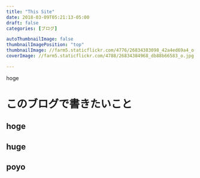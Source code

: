```yaml
---
title: "This Site"
date: 2018-03-09T05:21:13-05:00
draft: false
categories: [ブログ]

autoThumbnailImage: false
thumbnailImagePosition: "top"
thumbnailImage: //farm5.staticflickr.com/4776/26834383098_42a4ed69a4_o.jpg
coverImage: //farm5.staticflickr.com/4788/26834384968_db88b66583_o.jpg

---
```


hoge
<!--more-->

<!-- toc -->

# このブログで書きたいこと

## hoge

## huge

## poyo
